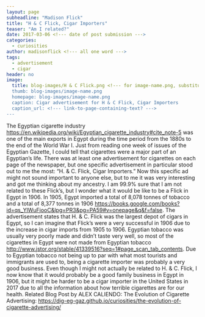 ```yaml
---
layout: page
subheadline: "Madison Flick"
title: "H & C Flick, Cigar Importers"
teaser: "Am I related?"
date: 2017-03-06 <!--- date of post submission --->
categories:
  - curiosities
author: madisonflick <!--- all one word --->
tags:
  - advertisement
  - cigar
header: no
image:
  title: blog-images/H & C Flick.png <!--- for image-name.png, substitute name you've given your image file --->
  thumb: blog-images/image-name.png
  homepage: blog-images/image-name.png
  caption: Cigar advertisement for H & C Flick, Cigar Importers
  caption_url: <!--- link-to-page-containing-text? --->
---
```

The Egyptian cigarette industry https://en.wikipedia.org/wiki/Egyptian_cigarette_industry#cite_note-5 was one of the main exports in Egypt during the time period from the 1880s to the end of the World War I. Just from reading one week of issues of the Egyptian Gazette, I could tell that cigarettes were a major part of an Egyptian’s life. There was at least one advertisement for cigarettes on each page of the newspaper, but one specific advertisement in particular stood out to me the most: “H. & C. Flick, Cigar Importers.” Now this specific ad might not sound important to anyone else, but to me it was very interesting and got me thinking about my ancestry. I am 99.9% sure that I am not related to these Flick’s, but I wonder what it would be like to be a Flick in Egypt in 1906.
In 1905, Egypt imported a total of 8,078 tonnes of tobacco and a total of 8,377 tonnes in 1906 https://books.google.com/books?id=qs_YlWuFjooC&lpg=PR3&pg=PA59#v=onepage&q&f=false. The advertisement states that H. & C. Flick was the largest depot of cigars in Egypt, so I can imagine that Flick’s were a very successful in 1906 due to the increase in cigar imports from 1905 to 1906.  Egyptian tobacco was usually very poorly made and didn’t taste very well, so most of the cigarettes in Egypt were not made from Egyptian tobacco http://www.jstor.org/stable/41339516?seq=1#page_scan_tab_contents. Due to Egyptian tobacco not being up to par with what most tourists and immigrants are used to, being a cigarette importer was probably a very good business.
Even though I might not actually be related to H. & C. Flick, I now know that it would probably be a good family business in Egypt in 1906, but it might be harder to be a cigar importer in the United States in 2017 due to all the information about how terrible cigarettes are for our health.
Related Blog Post by ALEX CALIENDO:
The Evolution of Cigarette Advertising: https://dig-eg-gaz.github.io/curiosities/the-evolution-of-cigarette-advertising/
